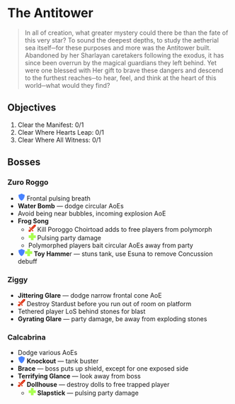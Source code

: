 # The Antitower

> In all of creation, what greater mystery could there be than the fate of this very star? To sound the deepest depths, to study the aetherial sea itself─for these purposes and more was the Antitower built. Abandoned by her Sharlayan caretakers following the exodus, it has since been overrun by the magical guardians they left behind. Yet were one blessed with Her gift to brave these dangers and descend to the furthest reaches─to hear, feel, and think at the heart of this world─what would they find?

## Objectives

1. Clear the Manifest: 0/1
2. Clear Where Hearts Leap: 0/1
3. Clear Where All Witness: 0/1

## Bosses

### Zuro Roggo

- ![](/assets/icons/role-tank.png) Frontal pulsing breath
- **Water Bomb** — dodge circular AoEs
- Avoid being near bubbles, incoming explosion AoE
- **Frog Song**
    - ![](/assets/icons/role-dps.png) Kill Poroggo Choirtoad adds to free players from polymorph
    - ![](/assets/icons/role-healer.png) Pulsing party damage
    - Polymorphed players bait circular AoEs away from party
- ![](/assets/icons/role-tank.png)![](/assets/icons/role-healer.png) **Toy Hamme**r — stuns tank, use Esuna to remove Concussion debuff

### Ziggy

- **Jittering Glare** — dodge narrow frontal cone AoE
- ![](/assets/icons/role-dps.png) Destroy Stardust before you run out of room on platform
- Tethered player LoS behind stones for blast
- **Gyrating Glare** — party damage, be away from exploding stones

### Calcabrina

- Dodge various AoEs
- ![](/assets/icons/role-tank.png) **Knockout** — tank buster
- **Brace** — boss puts up shield, except for one exposed side
- **Terrifying Glance** — look away from boss
- ![](/assets/icons/role-dps.png) **Dollhouse** — destroy dolls to free trapped player
    - ![](/assets/icons/role-healer.png) **Slapstick** — pulsing party damage
